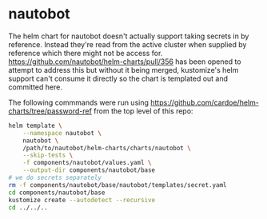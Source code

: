# nautobot

The helm chart for nautobot doesn't actually support taking secrets in by reference.
Instead they're read from the active cluster when supplied by reference which
there might not be access for. <https://github.com/nautobot/helm-charts/pull/356>
has been opened to attempt to address this but without it being merged, kustomize's
helm support can't consume it directly so the chart is templated out and committed
here.

The following commmands were run using <https://github.com/cardoe/helm-charts/tree/password-ref>
from the top level of this repo:

```bash
helm template \
    --namespace nautobot \
    nautobot \
    /path/to/nautobot/helm-charts/charts/nautobot \
    --skip-tests \
    -f components/nautobot/values.yaml \
    --output-dir components/nautobot/base
# we do secrets separately
rm -f components/nautobot/base/nautobot/templates/secret.yaml
cd components/nautobot/base
kustomize create --autodetect --recursive
cd ../../..
```
